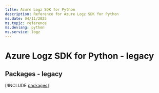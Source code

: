 ```yaml
---
title: Azure Logz SDK for Python
description: Reference for Azure Logz SDK for Python
ms.date: 04/11/2025
ms.topic: reference
ms.devlang: python
ms.service: logz
---
```

# Azure Logz SDK for Python - legacy
## Packages - legacy
[!INCLUDE [packages](logz-index.md)]